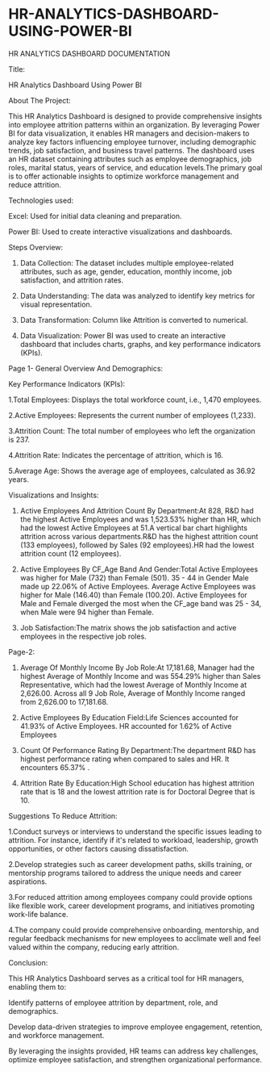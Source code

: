 # HR-ANALYTICS-DASHBOARD-USING-POWER-BI
HR ANALYTICS DASHBOARD DOCUMENTATION

Title:

HR Analytics Dashboard Using Power BI

About The Project:

This HR Analytics Dashboard is designed to provide comprehensive insights into employee attrition patterns within an organization. By leveraging Power BI for data visualization, it enables HR managers and decision-makers to analyze key factors influencing employee turnover, including demographic trends, job satisfaction, and business travel patterns. The dashboard uses an HR dataset containing attributes such as employee demographics, job roles, marital status, years of service, and education levels.The primary goal is to offer actionable insights to optimize workforce management and reduce attrition.

Technologies used:

Excel: Used for initial data cleaning and preparation.

Power BI: Used to create interactive visualizations and dashboards.

Steps Overview:

1. Data Collection: The dataset includes multiple employee-related attributes, such as age, gender, education, monthly income, job satisfaction, and attrition rates.

2. Data Understanding: The data was analyzed to identify key metrics for visual representation.

3. Data Transformation: Column like Attrition is converted to numerical.

4. Data Visualization: Power BI was used to create an interactive dashboard that includes charts, graphs, and key performance indicators (KPIs).

Page 1- General Overview And Demographics:

Key Performance Indicators (KPIs):

1.Total Employees: Displays the total workforce count, i.e., 1,470 employees.

2.Active Employees: Represents the current number of employees (1,233).

3.Attrition Count: The total number of employees who left the organization is 237.

4.Attrition Rate: Indicates the percentage of attrition, which is 16.

5.Average Age: Shows the average age of employees, calculated as 36.92 years.


Visualizations and Insights:

1. Active Employees And Attrition Count By Department:At 828, R&D had the highest Active Employees and was 1,523.53% higher than HR, which had the lowest Active Employees at 51.A vertical bar chart highlights attrition across various departments.R&D has the highest attrition count (133 employees), followed by Sales (92 employees).HR had the lowest attrition count (12 employees).

2. Active Employees By CF_Age Band And Gender:Total Active Employees was higher for Male (732) than Female (501). 35 - 44 in Gender Male made up 22.06% of Active Employees. Average Active Employees was higher for Male (146.40) than Female (100.20). Active Employees for Male and Female diverged the most when the CF_age band was 25 - 34, when Male were 94 higher than Female.

3. Job Satisfaction:The matrix shows the job satisfaction and active employees in the respective job roles.

Page-2:

1. Average Of Monthly Income By Job Role:At 17,181.68, Manager had the highest Average of Monthly Income and was 554.29% higher than Sales Representative, which had the lowest Average of Monthly Income at 2,626.00. Across all 9 Job Role, Average of Monthly Income ranged from 2,626.00 to 17,181.68.

2. Active Employees By Education Field:Life Sciences accounted for 41.93% of Active Employees. HR accounted for 1.62% of Active Employees

3. Count Of Performance Rating By Department:The department R&D has highest performance rating when compared to sales and HR. It encounters 65.37% .

4. Attrition Rate By Education:High School education has highest attrition rate that is 18 and the lowest attrition rate is for Doctoral Degree that is 10.

Suggestions To Reduce Attrition:

1.Conduct surveys or interviews to understand the specific issues leading to attrition. For instance, identify if it's related to workload, leadership, growth opportunities, or other factors causing dissatisfaction.

2.Develop strategies such as career development paths, skills training, or mentorship programs tailored to address the unique needs and career aspirations.

3.For reduced attrition among employees company could provide options like flexible work, career development programs, and initiatives promoting work-life balance.

4.The company could provide comprehensive onboarding, mentorship, and regular feedback mechanisms for new employees to acclimate well and feel valued within the company, reducing early attrition.

Conclusion:

This HR Analytics Dashboard serves as a critical tool for HR managers, enabling them to:

  Identify patterns of employee attrition by department, role, and demographics.

  Develop data-driven strategies to improve employee engagement, retention, and workforce management.

  By leveraging the insights provided, HR teams can address key challenges, optimize employee satisfaction, and strengthen     organizational performance.
